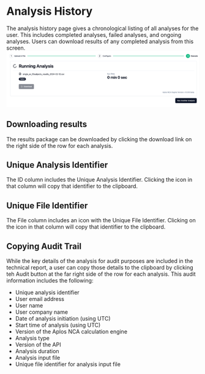 # Analysis History
The analysis history page gives a chronological listing of all analyses for the user. This includes completed analyses, failed analyses, and ongoing analyses. Users can download results of any completed analysis from this screen.
![Analysis history](./images/Analysis_history.png)

## Downloading results
The results package can be downloaded by clicking the download link on the right side of the row for each analysis.

## Unique Analysis Identifier
The ID column includes the Unique Analysis Identifier. Clicking the icon in that column will copy that identifier to the clipboard.

## Unique File Identifier
The File column includes an icon with the Unique File Identifier. Clicking on the icon in that column will copy that identifier to the clipboard.

## Copying Audit Trail
While the key details of the analysis for audit purposes are included in the technical report, a user can copy those details to the clipboard by clicking teh Audit button at the far right side of the row for each analysis. This audit information includes the following: 
-   Unique analysis identifier
-   User email address
-   User name
-   User company name
-   Date of analysis initiation (using UTC)
-   Start time of analysis (using UTC)
-   Version of the Aplos NCA calculation engine
-   Analysis type
-   Version of the API
-   Analysis duration
-   Analysis input file
-   Unique file identifier for analysis input file
